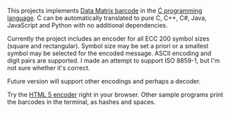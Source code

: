 ﻿This projects implements [Data Matrix barcode](http://en.wikipedia.org/wiki/Data_Matrix)
in the [Ć programming language](https://github.com/pfusik/cito).
Ć can be automatically translated to pure C, C++, C#, Java, JavaScript and Python
with no additional dependencies.

Currently the project includes an encoder for all ECC 200 symbol sizes (square and rectangular).
Symbol size may be set a priori or a smallest symbol may be selected for the encoded message.
ASCII encoding and digit pairs are supported.
I made an attempt to support ISO 8859-1, but I'm not sure whether it's correct.

Future version will support other encodings and perhaps a decoder.

Try the [HTML 5 encoder](http://pfusik.github.io/datamatrix-ci/html5datamatrix.html) right in your browser.
Other sample programs print the barcodes in the terminal, as hashes and spaces.
